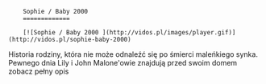 
        Sophie / Baby 2000 
        =============
        
        [![Sophie / Baby 2000 ](http://vidos.pl/images/player.gif)](http://vidos.pl/sophie-baby-2000)
        
        
 Historia rodziny, która nie może odnaleźć się po śmierci maleńkiego synka. Pewnego dnia Lily i John Malone'owie znajdują przed swoim domem zobacz pełny opis
    